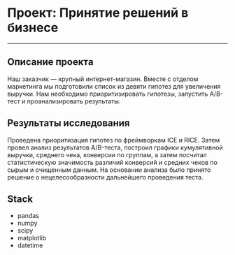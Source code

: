 # Проект: Принятие решений в бизнесе
---
**Описание проекта**
---
Наш заказчик — крупный интернет-магазин. Вместе с отделом маркетинга мы подготовили список из девяти гипотез для увеличения выручки.
Нам необходимо приоритизировать гипотезы, запустить A/B-тест и проанализировать результаты. 

**Результаты исследования**
---
Проведена приоритизация гипотез по фреймворкам ICE и RICE. Затем провел анализ результатов A/B-теста, построил графики кумулятивной выручки, среднего чека, конверсии по группам, а затем посчитал статистическую значимость различий конверсий и средних чеков по сырым и очищенным данным. На основании анализа было принято решение о нецелесообразности дальнейшего проведения теста.

**Stack**
---
- pandas
- numpy
- scipy
- matplotlib
- datetime

